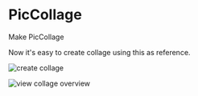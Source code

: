 PicCollage
==========

Make PicCollage

Now it's easy to create collage using this as reference.

![create collage](https://cloud.githubusercontent.com/assets/7766727/3624916/641ee702-0e63-11e4-9d15-7dad66f0086b.png)

![view collage overview](https://cloud.githubusercontent.com/assets/7766727/3624917/65223ea6-0e63-11e4-88ea-3de409865701.png)

